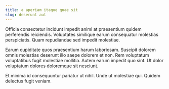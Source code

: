 ```yaml
---
title: a aperiam itaque quae sit
slug: deserunt aut
---
```


Officia consectetur incidunt impedit animi at praesentium quidem perferendis reiciendis. Voluptates similique earum consequatur molestias perspiciatis. Quam repudiandae sed impedit molestiae.

Earum cupiditate quos praesentium harum laboriosam. Suscipit dolorem omnis molestias deserunt illo saepe dolorem et non. Rem voluptatum voluptatibus fugit molestiae mollitia. Autem earum impedit quo sint. Ut dolor voluptatum dolores doloremque sit nesciunt.

Et minima id consequuntur pariatur ut nihil. Unde ut molestiae qui. Quidem delectus fugit veniam.

